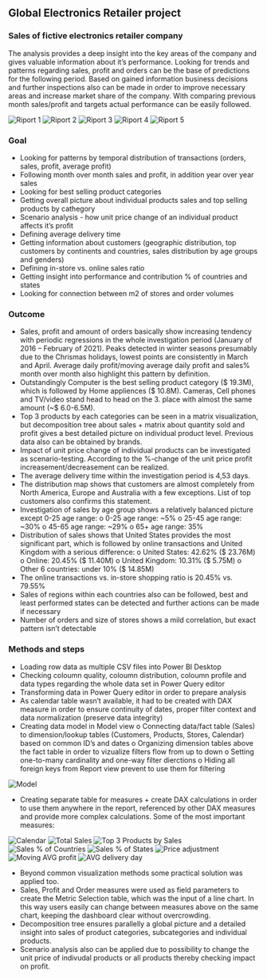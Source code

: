 ## Global Electronics Retailer project
### Sales of fictive electronics retailer company 
The analysis provides a deep insight into the key areas of the company and gives valuable information about it’s performance. Looking for trends and patterns regarding sales, profit and orders can be the base of predictions for the following period. Based on gained information business decisions and further inspections also can be made in order to improve necessary areas and increase market share of the company. With comparing previous month sales/profit and targets actual performance can be easily followed.

![Riport 1](https://github.com/user-attachments/assets/a62f82ca-19c1-45b5-8193-1d9661dfd0aa)
![Riport 2](https://github.com/user-attachments/assets/015ca823-b803-4061-a8df-0fa9cc2e1632)
![Riport 3](https://github.com/user-attachments/assets/7fb61a08-2b7c-4782-95e4-75c1ed443e35)
![Riport 4](https://github.com/user-attachments/assets/64b0c607-d994-4b6c-bb05-40e270d9161f)
![Riport 5](https://github.com/user-attachments/assets/1bd8e7e4-daa3-4db1-bac9-f0896c8b2038)
### Goal
-	Looking for patterns by temporal distribution of transactions (orders, sales, profit, average profit)
-	Following month over month sales and profit, in addition year over year sales
-	Looking for best selling product categories
-	Getting overall picture about individual products sales and top selling products by cathegory
-	Scenario analysis - how unit price change of an individual product affects it’s profit
-	Defining average delivery time
-	Getting information about customers (geographic distribution, top customers by continents and countries, sales distribution by age groups and genders)
-	Defining in-store vs. online sales ratio
-	Getting insight into performance and contribution % of countries and states
-	Looking for connection between m2 of stores and order volumes
### Outcome
-	Sales, profit and amount of orders basically show increasing tendency with periodic regressions in the whole investigation period (January of 2016 – February of 2021). Peaks detected in winter seasons presumably due to the Chrismas holidays, lowest points are consistently in March and April. Average daily profit/moving average daily profit and sales% month over month also highlight this pattern by definition.
-	Outstandingly Computer is the best selling product category ($ 19.3M), which is followed by Home appliences ($ 10.8M). Cameras, Cell phones and TV/video stand head to head on the 3. place with almost the same amount (~$ 6.0-6.5M).
-	Top 3 products by each categories can be seen in a matrix visualization, but decomposition tree about sales + matrix about quantity sold and profit gives a best detailed picture on individual product level. Previous data also can be obtained by brands.
-	Impact of unit price change of individual products can be investigated as scenario-testing. According to the %-change of the unit price profit increasement/decreasement can be realized.
-	The average delivery time within the investigation period is 4,53 days.
-	The distribution map shows that customers are almost completely from North America, Europe and Australia with a few exceptions. List of top customers also confirms this statement.
-	Investigation of sales by age group shows a relatively balanced picture except 0-25 age range:
o	0-25 age range: ~5%
o	25-45 age range: ~30%
o	45-65 age range: ~29%
o	65+ age range: 35%
-	Distribution of sales shows that United States provides the most significant part, which is followed by online transactions and United Kingdom with a serious difference:
o	United States: 42.62% ($ 23.76M)
o	Online: 20.45% ($ 11.40M)
o	United Kingdom: 10.31% ($ 5.75M)
o	Other 6 countries: under 10% ($ 14.85M)
-	The online transactions vs. in-store shopping ratio is 20.45% vs. 79.55%
-	Sales of regions within each countries also can be followed, best and least performed states can be detected and further actions can be made if necessary
-	Number of orders and size of stores shows a mild correlation, but exact pattern isn’t detectable
### Methods and steps
-	Loading row data as multiple CSV files into Power BI Desktop
-	Checking coloumn quality, coloumn distribution, coloumn profile and data types regarding the whole data set in Power Query editor
-	Transforming data in Power Query editor in order to prepare analysis
-	As calendar table wasn’t available, it had to be created with DAX measure in order to ensure continuity of dates, proper filter context and data normalization (preserve data integrity)
-	Creating data model in Model view
o	Connecting data/fact table (Sales) to dimension/lookup tables (Customers, Products, Stores, Calendar) based on common ID’s and dates
o	Organizing dimension tables above the fact table in order to vizualize filters flow from up to down
o	Setting one-to-many cardinality and one-way filter dierctions
o	Hiding all foreign keys from Report view prevent to use them for filtering

![Model](https://github.com/user-attachments/assets/0dd28f2d-aecd-4b9b-8da5-adf1fe1b03f7)
-	Creating separate table for measures + create DAX calculations in order to use them anywhere in the report, referenced by other DAX measures and provide more complex calculations. Some of the most important measures:

![Calendar](https://github.com/user-attachments/assets/2ce92f92-176b-45db-92da-0e43ed7919e6)
![Total Sales](https://github.com/user-attachments/assets/8e2aa6c9-2ed9-4b22-8978-a64fd1587ce9)
![Top 3 Products by Sales](https://github.com/user-attachments/assets/9a32440a-3e22-4dbe-b146-652db4034a7d)
![Sales % of Countries](https://github.com/user-attachments/assets/43d54c87-b505-43ec-8f8c-17eecfe7b04b)
![Sales % of States](https://github.com/user-attachments/assets/f0cecb47-28f0-4671-b843-e35f557fc57c)
![Price adjustment](https://github.com/user-attachments/assets/863d1923-d738-4f01-b50a-095a904fbcd8)
![Moving AVG profit](https://github.com/user-attachments/assets/defba4d9-8cb0-4da1-88fa-69d71f88261a)
![AVG delivery day](https://github.com/user-attachments/assets/98b75cee-c766-4564-a089-790c60e4b66f)
-	Beyond common visualization methods some practical solution was applied too.
-	Sales, Profit and Order measures were used as field parameters to create the Metric Selection table, which was the input of a line chart. In this way users easily can change between measures above on the same chart, keeping the dashboard clear without overcrowding.
-	Decomposition tree ensures parallelly a global picture and a detailed insight into sales of product categories, subcategories and individual products.
-	Scenario analysis also can be applied due to possibility to change the unit price of indivudal products or all products thereby checking impact on profit.
